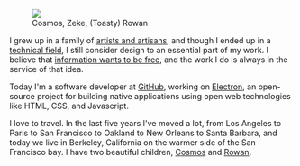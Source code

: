 <!--
title: Bio
description: A little about me, Zeke Sikelianos
noIndex: true
-->

<figure>
  <img src="/bio/family-selfie.jpg">
  <figcaption>Cosmos, Zeke, (Toasty) Rowan</figcaption>
</figure>

I grew up in a family of <a href="http://beaver.zeke.sikelianos.com/">artists and artisans</a>, and
though I ended up in a [technical field](/github), I still consider design to an essential part of my work. I believe that <a href="https://en.wikipedia.org/wiki/Hacker_ethic">information wants to be free</a>, and the work I do is always in the service of that idea.

Today I'm a software developer at <a href="https://github.com/about">GitHub</a>, working on <a href="http://electron.atom.io">Electron</a>, an open-source project for building native applications using open web technologies like HTML, CSS, and Javascript.

I love to travel. In the last five years I've moved a lot, from Los Angeles to Paris to San Francisco to Oakland to New Orleans to Santa Barbara, and today we live in Berkeley, California on the warmer side of the San Francisco bay. I have two beautiful children, <a href="https://www.instagram.com/p/6IUj0eFvFU/?taken-by=nelbo">Cosmos</a> and <a href="https://cloudup.com/cF8ek7Pbn5C">Rowan</a>.

<!-- My resolution for 2016 was to channel Ganesha, the "remover of obstacles".

My resolution for 2017 was to learn more about building the immutable decentralized Internet of the future, moving control of information sharing from corporations to individuals. -->

